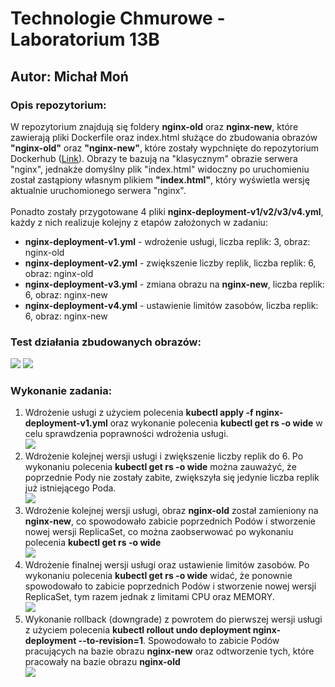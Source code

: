 <h1>Technologie Chmurowe - Laboratorium 13B</h1>
<h2>Autor: Michał Moń</h2>
<h3>Opis repozytorium:</h3>
W repozytorium znajdują się foldery <b>nginx-old</b> oraz <b>nginx-new</b>, które zawierają pliki Dockerfile oraz index.html służące do zbudowania obrazów <b>"nginx-old"</b> oraz <b>"nginx-new"</b>, które zostały wypchnięte do repozytorium Dockerhub (<a href="">Link</a>). Obrazy te bazują na "klasycznym" obrazie serwera "nginx", jednakże domyślny plik "index.html" widoczny po uruchomieniu został zastąpiony własnym plikiem <b>"index.html"</b>, który wyświetla wersję aktualnie uruchomionego serwera "nginx".<br/><br/>
Ponadto zostały przygotowane 4 pliki <b>nginx-deployment-v1/v2/v3/v4.yml</b>, każdy z nich realizuje kolejny z etapów założonych w zadaniu:
<ul>
  <li><b>nginx-deployment-v1.yml</b> - wdrożenie usługi, liczba replik: 3, obraz: nginx-old</li>
  <li><b>nginx-deployment-v2.yml</b> - zwiększenie liczby replik, liczba replik: 6, obraz: nginx-old</li>
  <li><b>nginx-deployment-v3.yml</b> - zmiana obrazu na <b>nginx-new</b>, liczba replik: 6, obraz: nginx-new </li>
  <li><b>nginx-deployment-v4.yml</b> - ustawienie limitów zasobów, liczba replik: 6, obraz: nginx-new</li>
</ul>
<h3>Test działania zbudowanych obrazów:</h3>
<img src="nginx-old"/>
<img src="nginx-new"/>
<h3>Wykonanie zadania:</h3>
<ol>
  <li>
    Wdrożenie usługi z użyciem polecenia <b>kubectl apply -f nginx-deployment-v1.yml</b> oraz wykonanie polecenia
    <b>kubectl get rs -o wide</b> w celu sprawdzenia poprawności wdrożenia usługi.<br/>
    <img src="1.png"/>
  </li>
  <li>
    Wdrożenie kolejnej wersji usługi i zwiększenie liczby replik do 6. Po wykonaniu polecenia <b>kubectl get rs -o wide</b> można zauważyć, że poprzednie Pody nie zostały zabite, zwiększyła się jedynie liczba replik już istniejącego Poda. <br/>
    <img src="2.png"/>
  </li>
  <li>
    Wdrożenie kolejnej wersji usługi, obraz <b>nginx-old</b> został zamieniony na <b>nginx-new</b>, co spowodowało zabicie
    poprzednich Podów i stworzenie nowej wersji ReplicaSet, co można zaobserwować po wykonaniu polecenia <b>kubectl get rs -o wide</b><br/>
    <img src="3.png"/>
  </li>
  <li>
    Wdrożenie finalnej wersji usługi oraz ustawienie limitów zasobów. Po wykonaniu polecenia <b>kubectl get rs -o wide</b>  widać, że ponownie spowodowało to zabicie poprzednich Podów i stworzenie nowej wersji ReplicaSet, tym razem jednak z limitami CPU oraz MEMORY.<br/><img src="4.png">
  </li>
  <li>Wykonanie rollback (downgrade) z powrotem do pierwszej wersji usługi z użyciem polecenia <b>kubectl rollout undo deployment nginx-deployment --to-revision=1</b>. Spowodowało to zabicie Podów pracujących na bazie obrazu <b>nginx-new</b> oraz odtworzenie tych, które pracowały na bazie obrazu <b>nginx-old</b><br/><img src="5.png"></li>
</ol>
